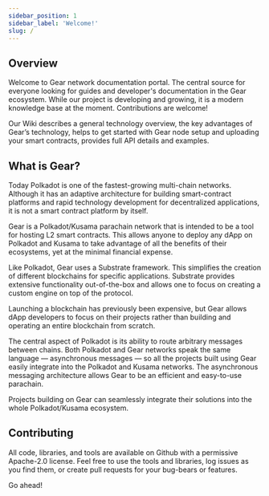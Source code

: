 ```yaml
---
sidebar_position: 1
sidebar_label: 'Welcome!'
slug: /
---
```


## Overview

Welcome to Gear network documentation portal. The central source for everyone looking for guides and developer's documentation in the Gear ecosystem. While our project is developing and growing, it is a modern knowledge base at the moment. Contributions are welcome!

Our Wiki describes a general technology overview, the key advantages of Gear’s technology, helps to get started with Gear node setup and uploading your smart contracts, provides full API details and examples.

## What is Gear?

Today Polkadot is one of the fastest-growing multi-chain networks. Although it has an adaptive architecture for building smart-contract platforms and rapid technology development for decentralized applications, it is not a smart contract platform by itself.

Gear is a Polkadot/Kusama parachain network that is intended to be a tool for hosting L2 smart contracts. This allows anyone to deploy any dApp on Polkadot and Kusama to take advantage of all the benefits of their ecosystems, yet at the minimal financial expense.

Like Polkadot, Gear uses a Substrate framework. This simplifies the creation of different blockchains for specific applications. Substrate provides extensive functionality out-of-the-box and allows one to focus on creating a custom engine on top of the protocol.

Launching a blockchain has previously been expensive, but Gear allows dApp developers to focus on their projects rather than building and operating an entire blockchain from scratch.

The central aspect of Polkadot is its ability to route arbitrary messages between chains. Both Polkadot and Gear networks speak the same language — asynchronous messages — so all the projects built using Gear easily integrate into the Polkadot and Kusama networks. The asynchronous messaging architecture allows Gear to be an efficient and easy-to-use parachain.

Projects building on Gear can seamlessly integrate their solutions into the whole Polkadot/Kusama ecosystem.

## Contributing

All code, libraries, and tools are available on Github with a permissive Apache-2.0 license. Feel free to use the tools and libraries, log issues as you find them, or create pull requests for your bug-bears or features. 

Go ahead!